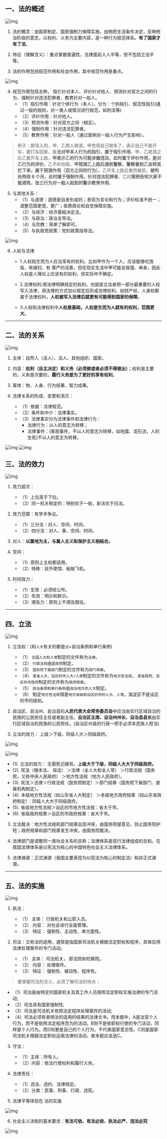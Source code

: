 ## 一、法的概述

![img](img/20190510202524.png)

1. 法的概念：由国家制定、国家强制力保障实施，由物质生活条件决定，反映统治阶级的意志，以权利、义务为主要内容，是一种行为规范体系。**有了国家才有了法**。


2. 特征（理解含义）：重点掌握普遍性，法律面前人人平等，但不包括立法平等。

3. 法的作用包括规范作用和社会作用，其中规范作用是重点。 

![img](img/20190602212421.png)

4. 规范作用包括五种， 指引针对本人、评价针对他人、预测针对双方之间的行为、强制针对违法犯罪者、教育针对一般人。
   - （1）指引作用：针对个体行为（本人）。分为：个别指引、规范性指引(通过一般的规则，对一类人或情况进行规范，如刑法等)
   - （2）评价作用：针对他人。
   - （3）预测作用：针对双方之间（相互）。
   - （4）强制作用：针对违法犯罪者。
   - （5）教育作用：针对一般人（通过案例对一般人行为产生影响）。

> 例子：醉驾入刑，甲、乙两人喝酒，甲觉得自己喝多了，表示自己不能开车，要打车回家，是**法对甲本人行为的指引，属于指引作用**。甲、乙喝酒之后乙要开车上路，**甲表示乙的行为可能涉嫌违法，此时属于评价作用，是对乙行为的评价**。乙不听劝阻，**甲预测乙上路后遇到警察，警察看到乙会将其拦下来，属于预测作用（双方之间的行为）**。乙开车上路后果然被抓，**被判处拘役 6 个月，此时属于强制作用，针对违法犯罪者**。乙的**案例告知大家不能酒驾，张三行为对一般人起到的警示教育作用**。

5. 与其他关系：
   - （1）与道德：道德是自发形成的；表现为言论和行为；评价标准不统一；调整范围更宽、更广；依靠舆论和自觉保障实施。
   - （2）与经济：经济基础决定法。
   - （3）与政治：政治主导法。
   - （4）与宗教：简单了解即可。
   - （5）与执政党政策：党的政策指导法。


 ![img](img/Xnip2019-06-06_21-31-04.jpg)  

6. 人权与法律

   - 1.人权指生而为人应当享有的权利，比如甲作为一个人，应该能够吃饱饭、有媳妇、有 尊严的活着，但在现实生活中甲可能会挨饿、单身，因此人权是人理论上应该有的权利，但实际中不确定。
   
   - 2.法律权利:用法律明确规定的权利，也就是立法者把一部分最重要的人权写入法律，用法律的方式加以规定后形成法律权利，如财产权、人身权都属于法律权利，**人权被写入法律后就更有可能得到国家的保障**。
   
   - 3.人权和法律权利中**人权是基础，人权是生而为人就有的权利，范围更大**。

---
## 二、法的关系

![img](img/20190510203012.png)

1. 主体：自然人（活人）、法人、其他组织、国家。

2. 内容：**权利（自主决定）和义务（必须做或者必须不得做出）**；权利是主要的，义务是次要的，**履行义务是为了更好的享有权利**。

3. 客体：物、人身、行为结果、智力成果。

4. 法律关系的形成、变更和消灭：
   - （1）依据：法律规范。
   - （2）条件和中介：法律事实。
   - （3）法律事实分为法律事件和法律行为：
     - 法律行为：以人的意志为转移；
     - 法律事件：(客观事件，不以人的意志为转移，如地震、泥石流，人的生死)不以人的意志为转移。

![img](img/Xnip2019-06-06_12-37-00.jpg)
![img](img/Xnip2019-06-06_12-36-17.jpg)

## 三、法的效力

![img](img/20190510204218.png)

1. 效力层次：
   - （1）上位高于下位。
   - （2）同一机关制定的：特别优于一般，新法优于旧法。

2. 效力范围：有学术争议。
   - （1）三分法：对人、空间、时间。
   - （2）四分法：对人、事、空间、时间。

3. 对人：**以属地为主，与属人主义和保护主义相结合。**

4. 空间：
   - （1）原则上主权都适用。
   - （2）特殊：驻外使馆、船舶飞机。

5. 时间效力：
   - （1）生效：必须经公布。
   - （2）失效：明示和默示。
   - （3）溯及力：原则上不溯及既往。

---
## 四、立法

![img](img/20190510204802.png)

1. 立法权：(和`人大`有关的都是`法`+自治条例和单行条例)
   - （1） `全国人大和人常`制定的文件称为`法律`。
   - （2） `行政法规`由`国务院`制定。
   - （3） `国务院下属部门`制定的文件称为`部门规章`。
   - （4） `某省人大、设区的市人大/人常`制定的文件称为`地方性法规`， `某省政府、设区的市政府`制定的文件称为`政府规章`。
   - （5） `自治条例和单行条例`由`自治地方的人大`制定。
   - （6） 制定`地方性法规`得是`地方省级和设区的市的人大、人常`。海淀区不是设区的市的级别。

2. 自治区、自治州、自治县的**人民代表大会常务委员会**中应当由实行区域自治的民族的公民担任主任或者副主任。**自治区主席、自治州州长、自治县县长**由实行区域自治的民族的公民担任。(自治区州县的行政一把手必须本民族人担当)

3. 立法的效力： 上级＞下级，同级人大＞同级政府。

![img](img/20190510205405.png)

![img](img/Xnip2019-06-03_21-22-56.jpg)
   
   - (1). 立法的效力： 无需死记硬背。**上级大于下级，同级人大大于同级政府。**
   - (2). 宪法（根本法、 母法） ＞法律（全人大和全人常） ＞行政法规（国务院，又称中央人民政府） ＞地方性法规（地方人民政府）。
   - (3). 宪法＞法律＞行政法规（国务院制定）＞部门规章（国务院下属部门、直属机构制定）。
   - (4). 本级地方性法规（如山东省人大制定） ＞本级地方政府规章（如山东省政府制定）：同级人大大于同级政府。
   - (5). 省级地方性法规＞设区的市地方性法规：省大于市。
   - (6). 省级政府规章＞设区的市政府规章：省大于市。

3. 立法裁决：地方性法规和部门规章出现冲突，由国务院提意见，防止国务院护短；政府规章和部门规章发生冲突，由国务院裁决。

4. 法律部门是调整同一类社会关系的总称；法律体系是现行法律组成的总和。在我国法律体系是以宪法为核心的中国特色社会主义法律体系。

5. 法律渊源：正式渊源（我国主要表现为以宪法为核心的制定法）和非正式渊源。

---
## 五、法的实施

![img](img/20190510205130.png)

1. 执法：
   - （1） 主体： 行政机关和公职人员。
   - （2） 内容： 对社会进行全面管理。
   - （3） 特征： 强制性、主动性、单方面性。

2. 司法：又称法的适用，通常是指国家司法机关根据法定职权和程序，具体应用法律处理案件的专门活动。
   - （1） 主体： 司法机关， 即法院和检察院。
   - （2） 内容： 处理案件。
   - （3） 特征： 强制性、被动性、程序性。

> 要掌握司法的含义，必须了解司法的特点：
   
   - （1）司法是由特定的国家机关及其工作人员按照法定职权实施法律的专门活动;
   - （2）司法具有国家强制性;
   - （3）司法是司法机关依照法定程序处理案件的活动;
   - （4）司法必须有表明法的适用的结果的法律文书。而本题中，A是法官个人行为，而不是依照法定程序而为的活动。B则不是依职权行使的专门活动，同样是个人行为。而D则更是自己的个人行为，不代表国家意志性。C则是国家司法机关根据法定职权运用法律的活动，故本题应该选C。

3. 守法：
   - （1）主体：所有人。
   - （2）内容：依法行使权利和履行义务。

4. 法律责任：
   - （1）违法、违约、法律规定。
   - （2）分类：民事、刑事、行政、违宪。

5. 法律平等体现在 法的实施

![img](img/Xnip2019-06-05_11-37-49.jpg)

6. 社会主义法制的基本要求：**有法可依、有法必依、执法必严、违法必究**

![img](img/Xnip2019-06-08_17-57-56.jpg)
